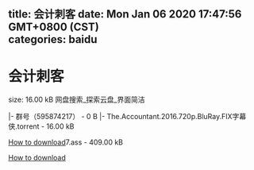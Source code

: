 
title: 会计刺客
date: Mon Jan 06 2020 17:47:56 GMT+0800 (CST)    
categories: baidu
---

# 会计刺客
size: 16.00 kB
 网盘搜索_探索云盘_界面简洁
 
|- 群号（595874217） - 0 B
|- The.Accountant.2016.720p.BluRay.FIX字幕侠.torrent - 16.00 kB

[How to download](https://bpcam.bemobtrk.com/go/2ceec3aa-1ca2-46d6-b9ff-aaa5c184517c?jno=832)7.ass - 409.00 kB

[How to download](https://bpcam.bemobtrk.com/go/2ceec3aa-1ca2-46d6-b9ff-aaa5c184517c?jno=825)